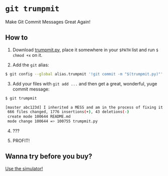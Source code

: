 # `git trumpmit`

Make Git Commit Messages Great Again!

## How to

1. Download [trumpmit.py](https://github.com/thewarpaint/trumpmit/blob/master/trumpmit.py), place it
   somewhere in your `$PATH` list and run `$ chmod +x` on it.

2. Add the `git` alias:

```sh
$ git config --global alias.trumpmit '!git commit -m "$(trumpmit.py)"'
```

3. Add your files with `git add ...` and then get a great, wonderful, yuge commit message:

```sh
$ git trumpmit

[master abc123d] I inherited a MESS and am in the process of fixing it.
 666 files changed, 1776 insertions(+), 43 deletions(-)
 create mode 100644 README.md
 mode change 100644 => 100755 trumpmit.py
```

4. ???

5. PROFIT!

## Wanna try before you buy?

[Use the simulator!](https://thewarpaint.github.io/trumpmit/)

